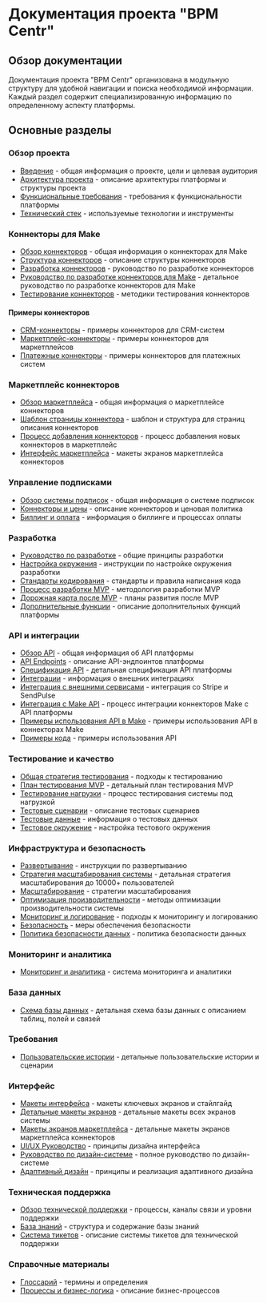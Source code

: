 # Документация проекта "BPM Centr"

## Обзор документации

Документация проекта "BPM Centr" организована в модульную структуру для удобной навигации и поиска необходимой информации. Каждый раздел содержит специализированную информацию по определенному аспекту платформы.

## Основные разделы

### Обзор проекта
- [Введение](overview/introduction.md) - общая информация о проекте, цели и целевая аудитория
- [Архитектура проекта](overview/architecture.md) - описание архитектуры платформы и структуры проекта
- [Функциональные требования](requirements/functional.md) - требования к функциональности платформы
- [Технический стек](overview/tech_stack.md) - используемые технологии и инструменты

### Коннекторы для Make
- [Обзор коннекторов](connectors/overview.md) - общая информация о коннекторах для Make
- [Структура коннекторов](connectors/structure.md) - описание структуры коннекторов
- [Разработка коннекторов](connectors/development.md) - руководство по разработке коннекторов
- [Руководство по разработке коннекторов для Make](connectors/make_development_guide.md) - детальное руководство по разработке коннекторов для Make
- [Тестирование коннекторов](connectors/testing.md) - методики тестирования коннекторов

#### Примеры коннекторов
- [CRM-коннекторы](connectors/examples/crm.md) - примеры коннекторов для CRM-систем
- [Маркетплейс-коннекторы](connectors/examples/marketplace.md) - примеры коннекторов для маркетплейсов
- [Платежные коннекторы](connectors/examples/payment.md) - примеры коннекторов для платежных систем

### Маркетплейс коннекторов
- [Обзор маркетплейса](marketplace/marketplace_overview.md) - общая информация о маркетплейсе коннекторов
- [Шаблон страницы коннектора](marketplace/connector_template.md) - шаблон и структура для страниц описания коннекторов
- [Процесс добавления коннекторов](marketplace/connector_addition.md) - процесс добавления новых коннекторов в маркетплейс
- [Интерфейс маркетплейса](#интерфейс) - макеты экранов маркетплейса коннекторов

### Управление подписками
- [Обзор системы подписок](subscription/overview.md) - общая информация о системе подписок
- [Коннекторы и цены](subscription/connectors.md) - описание коннекторов и ценовая политика
- [Биллинг и оплата](subscription/billing.md) - информация о биллинге и процессах оплаты

### Разработка
- [Руководство по разработке](development/guidelines.md) - общие принципы разработки
- [Настройка окружения](development/setup.md) - инструкции по настройке окружения разработки
- [Стандарты кодирования](development/coding_standards.md) - стандарты и правила написания кода
- [Процесс разработки MVP](development/mvp_process.md) - методология разработки MVP
- [Дорожная карта после MVP](development/post_mvp_roadmap.md) - планы развития после MVP
- [Дополнительные функции](development/additional_features.md) - описание дополнительных функций платформы

### API и интеграции
- [Обзор API](api/overview.md) - общая информация об API платформы
- [API Endpoints](api/endpoints.md) - описание API-эндпоинтов платформы
- [Спецификация API](api/specification.md) - детальная спецификация API платформы
- [Интеграции](integrations/overview.md) - информация о внешних интеграциях
- [Интеграция с внешними сервисами](integrations/external_services.md) - интеграция со Stripe и SendPulse
- [Интеграция с Make API](integrations/make_integration.md) - процесс интеграции коннекторов Make с API платформы
- [Примеры использования API в Make](integrations/make_api_examples.md) - примеры использования API в коннекторах Make
- [Примеры кода](api/code_examples.md) - примеры использования API

### Тестирование и качество
- [Общая стратегия тестирования](testing/overview.md) - подходы к тестированию
- [План тестирования MVP](testing/test_plan.md) - детальный план тестирования MVP
- [Тестирование нагрузки](testing/load_testing.md) - процесс тестирования системы под нагрузкой
- [Тестовые сценарии](testing/scenarios.md) - описание тестовых сценариев
- [Тестовые данные](testing/data.md) - информация о тестовых данных
- [Тестовое окружение](testing/environment.md) - настройка тестового окружения

### Инфраструктура и безопасность
- [Развертывание](infrastructure/deployment.md) - инструкции по развертыванию
- [Стратегия масштабирования системы](infrastructure/scaling_strategy.md) - детальная стратегия масштабирования до 10000+ пользователей
- [Масштабирование](infrastructure/scaling.md) - стратегии масштабирования
- [Оптимизация производительности](infrastructure/performance_optimization.md) - методы оптимизации производительности системы
- [Мониторинг и логирование](infrastructure/monitoring_logging.md) - подходы к мониторингу и логированию
- [Безопасность](infrastructure/security.md) - меры обеспечения безопасности
- [Политика безопасности данных](security/security_policy.md) - политика безопасности данных

### Мониторинг и аналитика
- [Мониторинг и аналитика](monitoring/monitoring_analytics.md) - система мониторинга и аналитики

### База данных
- [Схема базы данных](database/schema.md) - детальная схема базы данных с описанием таблиц, полей и связей

### Требования
- [Пользовательские истории](requirements/user_stories.md) - детальные пользовательские истории и сценарии

### Интерфейс
- [Макеты интерфейса](ui/wireframes.md) - макеты ключевых экранов и стайлгайд
- [Детальные макеты экранов](ui/detailed_screens.md) - детальные макеты всех экранов системы
- [Макеты экранов маркетплейса](ui/marketplace_screens.md) - детальные макеты экранов маркетплейса коннекторов
- [UI/UX Руководство](ui/guidelines.md) - принципы дизайна интерфейса
- [Руководство по дизайн-системе](ui/design_system.md) - полное руководство по дизайн-системе
- [Адаптивный дизайн](ui/adaptive_design.md) - принципы и реализация адаптивного дизайна

### Техническая поддержка
- [Обзор технической поддержки](support/support_overview.md) - процессы, каналы связи и уровни поддержки
- [База знаний](support/knowledge_base.md) - структура и содержание базы знаний
- [Система тикетов](support/ticket_system.md) - описание системы тикетов для технической поддержки

### Справочные материалы
- [Глоссарий](reference/glossary.md) - термины и определения
- [Процессы и бизнес-логика](reference/processes.md) - описание бизнес-процессов
